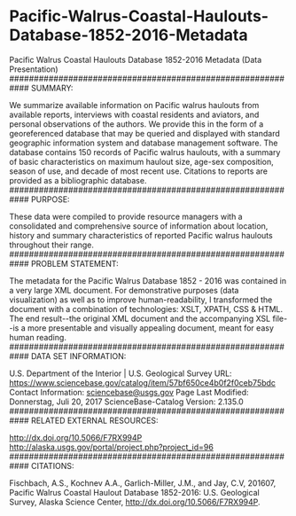 # Pacific-Walrus-Coastal-Haulouts-Database-1852-2016-Metadata
Pacific Walrus Coastal Haulouts Database 1852-2016 Metadata
                   (Data Presentation)
############################################################ 
SUMMARY:

We summarize available information on Pacific walrus haulouts from available reports, interviews with coastal residents and aviators, and personal observations of the authors. We provide this in the form of a georeferenced database that may be queried and displayed with standard geographic information system and database management software. The database contains 150 records of Pacific walrus haulouts, with a summary of basic characteristics on maximum haulout size, age-sex composition, season of use, and decade of most recent use. Citations to reports are provided as a bibliographic database.
############################################################
PURPOSE:

These data were compiled to provide resource managers with a consolidated and comprehensive source of information about location, history and summary characteristics of reported Pacific walrus haulouts throughout their range.
############################################################
PROBLEM STATEMENT:

The metadata for the Pacific Walrus Database 1852 - 2016 was contained in a very large XML document. For demonstrative purposes (data visualization) as well as to improve human-readability, I transformed the document with a combination of technologies: XSLT, XPATH, CSS & HTML. The end result--the original XML document and the accompanying XSL file--is a more presentable and visually appealing document, meant for easy human reading.
############################################################
DATA SET INFORMATION:

U.S. Department of the Interior | U.S. Geological Survey
URL: https://www.sciencebase.gov/catalog/item/57bf650ce4b0f2f0ceb75bdc
Contact Information: sciencebase@usgs.gov
Page Last Modified: Donnerstag, Juli 20, 2017
ScienceBase-Catalog Version: 2.135.0
############################################################
RELATED EXTERNAL RESOURCES:

http://dx.doi.org/10.5066/F7RX994P
http://alaska.usgs.gov/portal/project.php?project_id=96
############################################################
CITATIONS: 

Fischbach, A.S., Kochnev A.A., Garlich-Miller, J.M., and Jay, C.V, 201607, Pacific Walrus Coastal Haulout Database 1852-2016: U.S. Geological Survey, Alaska Science Center, http://dx.doi.org/10.5066/F7RX994P. 
